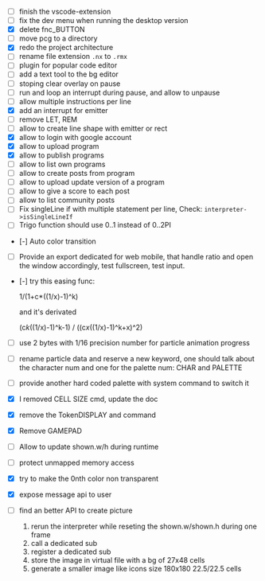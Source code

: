 - [ ] finish the vscode-extension
- [ ] fix the dev menu when running the desktop version
- [x] delete fnc_BUTTON
- [ ] move pcg to a directory
- [x] redo the project architecture
- [ ] rename file extension `.nx` to `.rmx`
- [ ] plugin for popular code editor
- [ ] add a text tool to the bg editor
- [ ] stoping clear overlay on pause
- [ ] run and loop an interrupt during pause, and allow to unpause
- [ ] allow multiple instructions per line
- [x] add an interrupt for emitter
- [ ] remove LET, REM
- [ ] allow to create line shape with emitter or rect
- [x] allow to login with google account
- [x] allow to upload program
- [x] allow to publish programs
- [ ] allow to list own programs
- [ ] allow to create posts from program
- [ ] allow to upload update version of a program
- [ ] allow to give a score to each post
- [ ] allow to list community posts
- [ ] Fix singleLine if with multiple statement per line, Check: `interpreter->isSingleLineIf`
- [ ] Trigo function should use 0..1 instead of 0..2PI
- [-] Auto color transition
- [ ] Provide an export dedicated for web mobile, that handle ratio and open the window accordingly, test fullscreen, test input.
- [-] try this easing func:

	1/(1+c*((1/x)-1)^k)

	and it's derivated

	(c*k*((1/x)-1)^k-1) / ((c*x*((1/x)-1)^k+x)^2)

- [ ] use 2 bytes with 1/16 precision number for particle animation progress
- [ ] rename particle data and reserve a new keyword, one should talk about the character num and one for the palette num: CHAR and PALETTE
- [ ] provide another hard coded palette with system command to switch it
- [x] I removed CELL SIZE cmd, update the doc
- [x] remove the TokenDISPLAY and command
- [x] Remove GAMEPAD
- [ ] Allow to update shown.w/h during runtime
- [ ] protect unmapped memory access
- [x] try to make the 0nth color non transparent
- [x] expose message api to user
- [ ] find an better API to create picture

    1. rerun the interpreter while reseting the shown.w/shown.h during one frame
    2. call a dedicated sub
    3. register a dedicated sub
    4. store the image in virtual file with a bg of 27x48 cells
    5. generate a smaller image like icons size 180x180 22.5/22.5 cells

